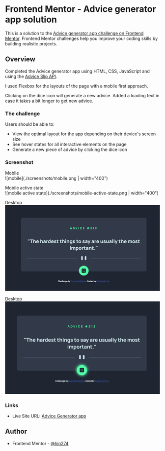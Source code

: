 # Frontend Mentor - Advice generator app solution

This is a solution to the [Advice generator app challenge on Frontend Mentor](https://www.frontendmentor.io/challenges/advice-generator-app-QdUG-13db). Frontend Mentor challenges help you improve your coding skills by building realistic projects.

## Overview

Completed the Advice generator app using HTML, CSS, JavaScript and using the [Advice Slip API](https://api.adviceslip.com).

I used Flexbox for the layouts of the page with a mobile first approach.

Clicking on the dice icon will generate a new advice. Added a loading text in case it takes a bit longer to get new advice.

### The challenge

Users should be able to:

- View the optimal layout for the app depending on their device's screen size
- See hover states for all interactive elements on the page
- Generate a new piece of advice by clicking the dice icon

### Screenshot

Mobile
<br>
![mobile](./screenshots/mobile.png | width="400")

Mobile active state
<br>
![mobile active state](./screenshots/mobile-active-state.png | width="400")

Desktop
<br>
![desktop](./screenshots/desktop.png)

Desktop
<br>
![desktop active state](./screenshots/desktop-active-state.png)

### Links

- Live Site URL: [Advice Generator app](https://hin274.github.io/advice-generator-app-main/)

## Author

- Frontend Mentor - [@hin274](https://www.frontendmentor.io/profile/Hin274)

